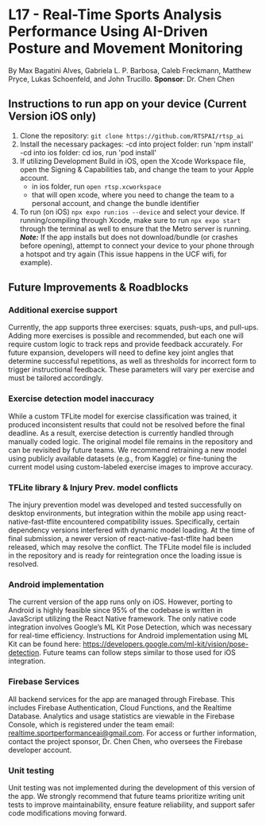 # L17 - Real-Time Sports Analysis Performance Using AI-Driven Posture and Movement Monitoring
By Max Bagatini Alves, Gabriela L. P. Barbosa, Caleb Freckmann, Matthew Pryce, Lukas Schoenfeld, and John Trucillo.
**Sponsor**: Dr. Chen Chen

## Instructions to run app on your device (Current Version iOS only)
1. Clone the repository: `git clone https://github.com/RTSPAI/rtsp_ai`
2. Install the necessary packages: 
      -cd into project folder: run 'npm install'
      -cd into ios folder: cd ios, run 'pod install'
4. If utilizing Development Build in iOS, open the Xcode Workspace file, open the Signing & Capabilities tab, and change the team to your Apple account.
      - in ios folder, run `open rtsp.xcworkspace`
      - that will open xcode, where you need to change the team to a personal account, and change the bundle identifier
6. To run (on iOS) `npx expo run:ios --device` and select your device. If running/compiling through Xcode, make sure to run `npx expo start` through the terminal as well to ensure that the Metro server is running. \
**_Note:_** If the app installs but does not download/bundle (or crashes before opening), attempt to connect your device to your phone through a hotspot and try again (This issue happens in the UCF wifi, for example).

## Future Improvements & Roadblocks
### Additional exercise support
Currently, the app supports three exercises: squats, push-ups, and pull-ups. Adding more exercises is possible and recommended, but each one will require custom logic to track reps and provide feedback accurately. For future expansion, developers will need to define key joint angles that determine successful repetitions, as well as thresholds for incorrect form to trigger instructional feedback. These parameters will vary per exercise and must be tailored accordingly.
### Exercise detection model inaccuracy
While a custom TFLite model for exercise classification was trained, it produced inconsistent results that could not be resolved before the final deadline. As a result, exercise detection is currently handled through manually coded logic. The original model file remains in the repository and can be revisited by future teams. We recommend retraining a new model using publicly available datasets (e.g., from Kaggle) or fine-tuning the current model using custom-labeled exercise images to improve accuracy.
### TFLite library & Injury Prev. model conflicts
The injury prevention model was developed and tested successfully on desktop environments, but integration within the mobile app using react-native-fast-tflite encountered compatibility issues. Specifically, certain dependency versions interfered with dynamic model loading. At the time of final submission, a newer version of react-native-fast-tflite had been released, which may resolve the conflict. The TFLite model file is included in the repository and is ready for reintegration once the loading issue is resolved.
### Android implementation
The current version of the app runs only on iOS. However, porting to Android is highly feasible since 95% of the codebase is written in JavaScript utilizing the React Native framework. The only native code integration involves Google’s ML Kit Pose Detection, which was necessary for real-time efficiency. Instructions for Android implementation using ML Kit can be found here: https://developers.google.com/ml-kit/vision/pose-detection. Future teams can follow steps similar to those used for iOS integration.
### Firebase Services
All backend services for the app are managed through Firebase. This includes Firebase Authentication, Cloud Functions, and the Realtime Database. Analytics and usage statistics are viewable in the Firebase Console, which is registered under the team email: realtime.sportperformanceai@gmail.com. For access or further information, contact the project sponsor, Dr. Chen Chen, who oversees the Firebase developer account.
### Unit testing
Unit testing was not implemented during the development of this version of the app. We strongly recommend that future teams prioritize writing unit tests to improve maintainability, ensure feature reliability, and support safer code modifications moving forward.
